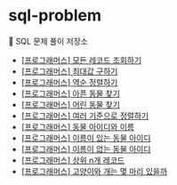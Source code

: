 # sql-problem
📝 SQL 문제 풀이 저장소

- [\[프로그래머스\] 모든 레코드 조회하기](https://github.com/ksy90101/sql-problem/blob/master/findAllRecode.md)
- [\[프로그래머스\] 최대값 구하기](https://github.com/ksy90101/sql-problem/blob/master/findMaxValue.md)
- [\[프로그래머스\] 역순 정렬하기](https://github.com/ksy90101/sql-problem/blob/master/sortDesc.md)
- [\[프로그래머스\] 아픈 동물 찾기](https://github.com/ksy90101/sql-problem/blob/master/findSickAnimal.md)
- [\[프로그래머스\] 어린 동물 찾기](https://github.com/ksy90101/sql-problem/blob/master/findYoungAnimal.md)
- [\[프로그래머스\] 여러 기준으로 정렬하기](https://github.com/ksy90101/sql-problem/blob/master/sortByVariousColumn.md)
- [\[프로그래머스\] 동물 아이디와 이름](https://github.com/ksy90101/sql-problem/blob/master/animalIdAndName.md)
- [\[프로그래머스\] 이름이 있는 동물 아이디](https://github.com/ksy90101/sql-problem/blob/master/animalExistName.md)
- [\[프로그래머스\] 이름이 없는 동물 아이디](https://github.com/ksy90101/sql-problem/blob/master/animalNotExistName.md)
- [\[프로그래머스\] 상위 n개 레코드](https://github.com/ksy90101/sql-problem/blob/master/TopNRecords.md)
- [\[프로그래머스\] 고양이와 개는 몇 마리 있을까](https://github.com/ksy90101/sql-problem/blob/master/how_many_cats_and_dogs_are_there.md)

